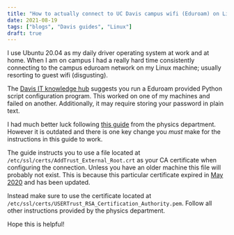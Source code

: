 ```yaml
---
title: "How to actually connect to UC Davis campus wifi (Eduroam) on Linux"
date: 2021-08-19
tags: ["blogs", "Davis guides", "Linux"]
draft: true
---
```


 
I use Ubuntu 20.04 as my daily driver operating system at work and
at home. When I am on campus I had a really hard time consistently
connecting to the campus eduroam network on my Linux machine; usually
resorting to guest wifi (disgusting).
 
The [Davis IT knowledge hub](https://servicehubtest.ucdavis.edu/servicehub/?id=ucd_kb_article&sys_id=4c3c77664f83f2409cab76601310c767)
suggests you run a Eduroam provided Python script configuration program.
This worked on one of my machines and failed on another. Additionally, it
may require storing your password in plain text.
 
I had much better luck following [this guide](https://ithelp.physics.ucdavis.edu/kb/linux-wireless-connection-issues-eduroam-and-moobilenetx)
from the physics department. However it is outdated and there is one key change you *must* make
for the instructions in this guide to work.
 
The guide instructs you to use a file located at `/etc/ssl/certs/AddTrust_External_Root.crt` as
your CA certificate when configuring the connection. Unless you have an older
machine this file will probably not exist. This is because this particular certificate
expired in [May 2020](https://calnetweb.berkeley.edu/calnet-technologists/incommon-sectigo-certificate-service/addtrust-external-root-expiration-may-2020) and has been updated.
 
Instead make sure to use the certificate located at
`/etc/ssl/certs/USERTrust_RSA_Certification_Authority.pem`. Follow all other instructions
provided by the physics department.
 
Hope this is helpful!


 
 
 
 


